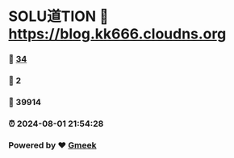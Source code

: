 # SOLU道TION :link: https://blog.kk666.cloudns.org 
### :page_facing_up: [34](https://blog.kk666.cloudns.org/tag.html) 
### :speech_balloon: 2 
### :hibiscus: 39914 
### :alarm_clock: 2024-08-01 21:54:28 
### Powered by :heart: [Gmeek](https://github.com/Meekdai/Gmeek)
